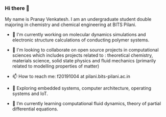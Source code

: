 ### Hi there 👋

My name is Pranay Venkatesh. I am an undergraduate student double majoring in chemistry and chemical engineering at BITS Pilani.


- 🔭 I'm currently working on molecular dynamics simulations and electronic structure calculations of conducting polymer systems. 

- 👯 I'm looking to collaborate on open source projects in computational sciences which includes projects related to : theoretical chemistry, materials science, solid state physics and fluid mechanics (primarily related to modelling properties of matter)

- 📫 How to reach me: f20191004 at pilani.bits-pilani.ac.in

- 🤠 Exploring embedded systems, computer architecture, operating systems and IoT.

- 🌱 I’m currently learning computational fluid dynamics, theory of partial differential equations.

<!--
**chemicalfiend/chemicalfiend** is a ✨ _special_ ✨ repository because its `README.md` (this file) appears on your GitHub profile.

Here are some ideas to get you started:

- 🔭 I’m currently working on ...
- 🌱 I’m currently learning ...
- 👯 I’m looking to collaborate on ...
- 🤔 I’m looking for help with ...
- 💬 Ask me about ...
- 📫 How to reach me: ...
- 😄 Pronouns: ...
- ⚡ Fun fact: ...
-->
